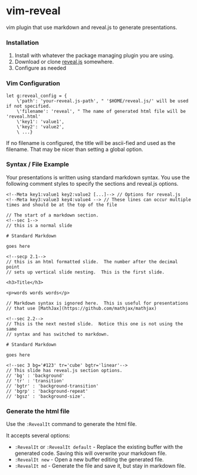 vim-reveal
==========

vim plugin that use markdown and reveal.js to generate presentations.

### Installation

1. Install with whatever the package managing plugin you are using.
2. Download or clone [reveal.js](https://github.com/hakimel/reveal.js/)
   somewhere.
3. Configure as needed

### Vim Configuration

```vim
let g:reveal_config = {
    \'path': 'your-reveal.js-path', " '$HOME/reveal.js/' will be used if not specified.
    \'filename': 'reveal', " The name of generated html file will be 'reveal.html'
    \'key1': 'value1',
    \'key2': 'value2',
    \ ...}
```
If no filename is configured, the title will be ascii-fied and used as
the filename. That may be nicer than setting a global option.

### Syntax / File Example

Your presentations is written using standard markdown syntax.  You use the
following comment styles to specify the sections and reveal.js options.

```
<!--Meta key1:value1 key2:value2 [...]--> // Options for reveal.js
<!--Meta key3:value3 key4:value4 --> // These lines can occur multiple times and should be at the top of the file

// The start of a markdown section.
<!--sec 1-->
// this is a normal slide

# Standard Markdown

goes here

<!--secp 2.1-->
// this is an html formatted slide.  The number after the decimal point
// sets up vertical slide nesting.  This is the first slide.

<h3>Title</h3>

<p>words words words</p>

// Markdown syntax is ignored here.  This is useful for presentations
// that use [MathJax](https://github.com/mathjax/mathjax)

<!--sec 2.2-->
// This is the next nested slide.  Notice this one is not using the same
// syntax and has switched to markdown.

# Standard Markdown

goes here

<!--sec 3 bg='#123' tr='cube' bgtr='linear'-->
// This slide has reveal.js section options.
// 'bg' : 'background'
// 'tr' : 'transition'
// 'bgtr' : 'background-transition'
// 'bgrp' : 'background-repeat'
// 'bgsz' : 'background-size'.
```

### Generate the html file

Use the `:RevealIt` command to generate the html file.

It accepts several options:
* `:RevealIt` or `:RevealIt default` - Replace the existing buffer with
  the generated code.  Saving this will overwrite your markdown file.
* `:RevealIt new` - Open a new buffer editing the generated file.
* `:RevealIt md` - Generate the file and save it, but stay in markdown
  file.

